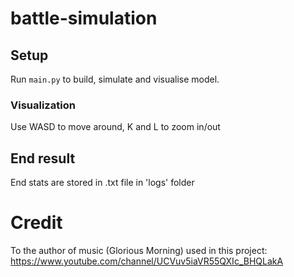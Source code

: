 # battle-simulation

## Setup
Run `main.py` to build, simulate and visualise model.
### Visualization
Use WASD to move around, K and L to zoom in/out

## End result
End stats are stored in .txt file in 'logs' folder

# Credit
To the author of music (Glorious Morning) used in this project: https://www.youtube.com/channel/UCVuv5iaVR55QXIc_BHQLakA